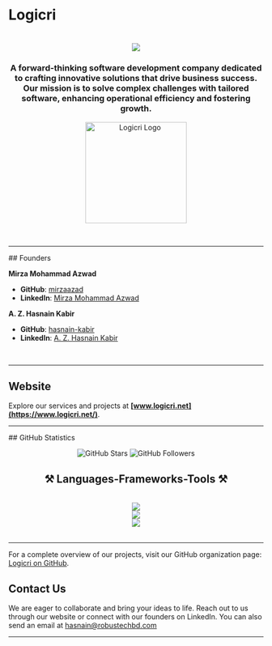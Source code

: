 # Logicri

<h1 align="center">
    <img src="https://readme-typing-svg.herokuapp.com/?font=Righteous&size=35&center=true&vCenter=true&width=500&height=70&duration=7000&lines=Hello!+Welcome+to+LogicriBD+GitHub" />
</h1>

<h3 align="center">A forward-thinking software development company dedicated to crafting innovative solutions that drive business success. Our mission is to solve complex challenges with tailored software, enhancing operational efficiency and fostering growth.</h3>

<p align="center">
  <img src="/assets/favicon.ico" alt="Logicri Logo" width="200"/>
</p>
<br/>
<hr/>
## Founders

**Mirza Mohammad Azwad**

- **GitHub**: [mirzaazad](https://github.com/mirzaazad)
- **LinkedIn**: [Mirza Mohammad Azwad](https://bd.linkedin.com/in/mirza-mohammad-azwad-b5239b1a4)

**A. Z. Hasnain Kabir**

- **GitHub**: [hasnain-kabir](https://github.com/HasnainKabir-repos)
- **LinkedIn**: [A. Z. Hasnain Kabir](https://bd.linkedin.com/in/a-z-hasnain-kabir-632495216)
<br/>
<hr/>

## Website

Explore our services and projects at **[www.logicri.net](https://www.logicri.net/)**.
<br/>

<hr/>
## GitHub Statistics

<p align="center">
  <img src="https://img.shields.io/github/stars/logicri?style=social" alt="GitHub Stars"/>
  <img src="https://img.shields.io/github/followers/logicri?style=social" alt="GitHub Followers"/>
</p>

<h2 align="center">⚒️ Languages-Frameworks-Tools ⚒️</h2>
<br/>
<div align="center">
    <img src="https://skillicons.dev/icons?i=dotnet,tensorflow,pytorch,nodejs,react,spring,jest,nextjs,express,git" /><br>
    <img src="https://skillicons.dev/icons?i=postman,github,bitbucket,java,js,python,cpp,c,cs,bootstrap" /><br>
    <img src="https://skillicons.dev/icons?i=html,css,php,bash,git,postgresql,mysql,mongodb,vscode,visualstudio,idea" /><br>
</div>

<br/>
<hr/>

<!-- ### Popular Repositories

1. **Project Alpha**

   - **Description**: A robust solution for enterprise resource planning.
   - **Stars**: ![GitHub Repo stars](https://img.shields.io/github/stars/logicri/project-alpha?style=social)
   - **Forks**: ![GitHub forks](https://img.shields.io/github/forks/logicri/project-alpha?style=social)
   - **Repository**: [Link](https://github.com/logicri/project-alpha)

2. **Beta Suite**

   - **Description**: A comprehensive suite of tools for data analysis.
   - **Stars**: ![GitHub Repo stars](https://img.shields.io/github/stars/logicri/beta-suite?style=social)
   - **Forks**: ![GitHub forks](https://img.shields.io/github/forks/logicri/beta-suite?style=social)
   - **Repository**: [Link](https://github.com/logicri/beta-suite)

3. **Gamma API**
   - **Description**: A scalable API framework for web applications.
   - **Stars**: ![GitHub Repo stars](https://img.shields.io/github/stars/logicri/gamma-api?style=social)
   - **Forks**: ![GitHub forks](https://img.shields.io/github/forks/logicri/gamma-api?style=social)
   - **Repository**: [Link](https://github.com/logicri/gamma-api) -->

For a complete overview of our projects, visit our GitHub organization page: [Logicri on GitHub](https://github.com/orgs/LogicriBD/repositories).

## Contact Us

We are eager to collaborate and bring your ideas to life. Reach out to us through our website or connect with our founders on LinkedIn. You can also send an email at
[hasnain@robustechbd.com](hasnain@robustechbd.com)

---
